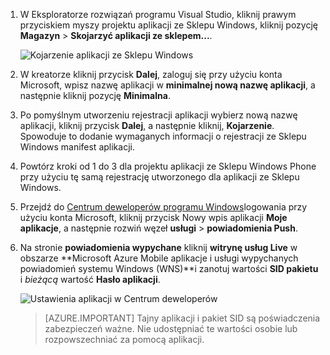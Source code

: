 
1. W Eksploratorze rozwiązań programu Visual Studio, kliknij prawym przyciskiem myszy projektu aplikacji ze Sklepu Windows, kliknij pozycję **Magazyn** > **Skojarzyć aplikacji ze sklepem...**.

    ![Kojarzenie aplikacji ze Sklepu Windows](./media/app-service-mobile-register-wns/notification-hub-associate-win8-app.png)

2. W kreatorze kliknij przycisk **Dalej**, zaloguj się przy użyciu konta Microsoft, wpisz nazwę aplikacji w **minimalnej nową nazwę aplikacji**, a następnie kliknij pozycję **Minimalna**.

3. Po pomyślnym utworzeniu rejestracji aplikacji wybierz nową nazwę aplikacji, kliknij przycisk **Dalej**, a następnie kliknij, **Kojarzenie**. Spowoduje to dodanie wymaganych informacji o rejestracji ze Sklepu Windows manifest aplikacji.

7. Powtórz kroki od 1 do 3 dla projektu aplikacji ze Sklepu Windows Phone przy użyciu tę samą rejestrację utworzonego dla aplikacji ze Sklepu Windows.  

7. Przejdź do [Centrum deweloperów programu Windows](https://dev.windows.com/en-us/overview)logowania przy użyciu konta Microsoft, kliknij przycisk Nowy wpis aplikacji **Moje aplikacje**, a następnie rozwiń węzeł **usługi** > **powiadomienia Push**.

8. Na stronie **powiadomienia wypychane** kliknij **witrynę usług Live** w obszarze **Microsoft Azure Mobile aplikacje i usługi wypychanych powiadomień systemu Windows (WNS)**i zanotuj wartości **SID pakietu** i *bieżącą* wartość **Hasło aplikacji**. 

    ![Ustawienia aplikacji w Centrum deweloperów](./media/app-service-mobile-register-wns/mobile-services-win8-app-push-auth.png)

    > [AZURE.IMPORTANT] Tajny aplikacji i pakiet SID są poświadczenia zabezpieczeń ważne. Nie udostępniać te wartości osobie lub rozpowszechniać za pomocą aplikacji.
